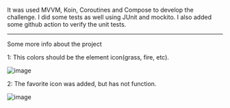
It was used MVVM, Koin, Coroutines and Compose to develop the challenge. I did some tests as well using JUnit and mockito.
I also added some github action to verify the unit tests.

---

Some more info about the project

1: This colors should be the element icon(grass, fire, etc).

![image](https://github.com/HiagoVenancio/challenge/assets/13218920/add671e6-6fea-4bbb-9ef4-b49920d89799)  


2: The favorite icon was added, but has not function.

![image](https://github.com/HiagoVenancio/challenge/assets/13218920/b922b046-f668-4ef4-aed9-84c301a5d862)


